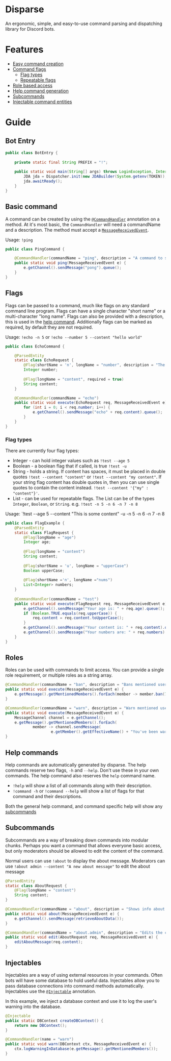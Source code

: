 # Disparse
An ergonomic, simple, and easy-to-use command parsing and dispatching library for Discord bots.


# Features
 - [Easy command creation](#basic-command)
 - [Command flags](#flags)
    - [Flag types](#flag-types)
    - [Repeatable flags](#flag-types)
 - [Role based access](#roles)
 - [Help command generation](#help-commands)
 - [Subcommands](#subcommands)
 - [Injectable command entities](#injectables)

# Guide

## Bot Entry

```java
public class BotEntry {
    
    private static final String PREFIX = "!";
    
    public static void main(String[] args) throws LoginException, InterruptedException {
        JDA jda = Dispatcher.init(new JDABuilder(System.getenv(TOKEN)), PREFIX).build();
        jda.awaitReady();
    }
}
```

## Basic command

A command can be created by using the [`@CommandHandler`](https://github.com/BoscoJared/disparse/blob/master/src/main/java/disparse/parser/reflection/CommandHandler.java) annotation on a method. At it's most basic, the `CommandHandler` will need a commandName and a description. The method must accept a [`MessageReceivedEvent`](https://github.com/DV8FromTheWorld/JDA/blob/master/src/main/java/net/dv8tion/jda/api/events/message/MessageReceivedEvent.java).

Usage: `!ping`

```java
public class PingCommand {

    @CommandHandler(commandName = "ping", description = "A command to send a simple reply.")
    public static void ping(MessageReceivedEvent e) {
        e.getChannel().sendMessage("pong").queue();
    }
}
```

## Flags

Flags can be passed to a command, much like flags on any standard command line program. Flags can have a single character "short name" or a multi-character "long name". Flags can also be provided with a description, this is used in the [help command](help-commands). Additionally flags can be marked as required, by default they are not required.

Usage: `!echo -n 5` or `!echo --number 5 --content "hello world"`

```java
public class EchoCommand {

    @ParsedEntity
    static class EchoRequest {
        @Flag(shortName = 'n', longName = "number", description = "The number of times to repeat the content.")
        Integer number;
        
        @Flag(longName = "content", required = true)
        String content;
    }

    @CommandHandler(commandName = "echo")
    public static void execute(EchoRequest req, MessageReceivedEvent e) {
        for (int i = 0; i < req.number; i++) {
            e.getChannel().sendMessage("echo" + req.content).queue();
        }
    }
}
```

### Flag types

There are currently four flag types:
 - Integer - can hold integer values such as `!test --age 5`
 - Boolean - a boolean flag that if called, is true `!test -u`
 - String - holds a string. If content has spaces, it must be placed in double quotes `!test --content "content"` or `!test --content "my content"`. If your string flag content has double quotes in, then you can use single quotes to contain the content instead. `!test --content '{"my" : "content"}'`.
 - List - can be used for repeatable flags. The List can be of the types `Integer`, `Boolean`, or `String`. e.g. `!test -n 5 -n 6 -n 7 -n 8`
 
 
 Usage: `!test --age 5 --content "This is some content" -u -n 5 -n 6 -n 7 -n 8
```java
public class FlagExample {
    @ParsedEntity
    static class FlagRequest {
        @Flag(longName = "age")
        Integer age;
        
        @Flag(longName = "content")
        String content;
        
        @Flag(shortName = 'u', longName = "upperCase")
        Boolean upperCase;
        
        @Flag(shortName ='n', longName ="nums")
        List<Integer> numbers;
    }
       
    @CommandHandler(commandName = "test")
    public static void execute(FlagRequest req, MessageReceivedEvent e) {
        e.getChannel().sendMessage("Your age is: " + req.age).queue();
        if (Boolean.TRUE.equals(req.upperCase)) {
            req.content = req.content.toUpperCase();
        }
        e.getChannel().sendMessage("Your content is: " + req.content).queue();
        e.getChannel().sendMessage("Your numbers are: " + req.numbers).queue();
    }
}
```

## Roles

Roles can be used with commands to limit access. You can provide a single role requirement, or multiple roles as a string array.

```java
@CommandHandler(commandName = "ban", description = "Bans mentioned users", roles = "admin")
public static void execute(MessageReceivedEvent e) {
    e.getMessage().getMentionedMembers().forEach(member -> member.ban(7));
}
```

```java
@CommandHandler(commandName = "warn", description = "Warn mentioned users", roles = {"admin", "mod"})
public static void execute(MessageReceivedEvent e) {
    MessageChannel channel = e.getChannel();
    e.getMessage().getMentionedMembers().forEach(
            member -> channel.sendMessage(
                    e.getMember().getEffectiveName() + "You've been warned!"));
}
```

## Help commands

Help commands are automatically generated by disparse. The help commands reserve two flags, `-h` and `--help`. Don't use these in your own commands. The help command also reserves the `help` command name.

 - `!help` will show a list of all commands along with their description.
 - `!command -h` or `!command --help` will show a list of flags for that command and their descriptions. 
 
 Both the general help command, and command specific help will show any [subcommands](subcommands)

## Subcommands

Subcommands are a way of breaking down commands into modular chunks. Perhaps you want a command that allows everyone basic access, but only moderators should be allowed to edit the content of the command.

Normal users can use `!about` to display the about message.
Moderators can use `!about admin --content "A new about message"` to edit the about message

```java
@ParsedEntity
static class AboutRequest {
    @Flag(longName = "content")
    String content;
}

@CommandHandler(commandName = "about", description = "Shows info about the server")
public static void about(MessageReceivedEvent e) {
    e.getChannel().sendMessage(retrieveAboutData());
}

@CommandHandler(commandName = "about.admin", description = "Edits the content of the about message.", roles = "moderator")
public static void edit(AboutRequest req, MessageReceivedEvent e) {
    editAboutMessage(req.content);
}
```

## Injectables

Injectables are a way of using external resources in your commands. Often bots will have some database to hold useful data. Injectables allow you to pass database connections into command methods automatically. Injectables use the [`@Injectable`](https://github.com/BoscoJared/disparse/blob/master/src/main/java/disparse/parser/reflection/Injectable.java) annotation.

In this example, we inject a database context and use it to log the user's warning into the database.

```java
@Injectable
public static DBContext createDBContext() {
    return new DBContext();
}

@CommandHandler(name = "warn")
public static void warn(DBContext ctx, MessageReceivedEvent e) {
    ctx.logWarningInDatabase(e.getMessage().getMentionedMembers());
}
```
